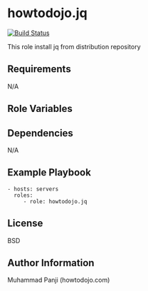 howtodojo.jq
=========

[![Build Status](https://travis-ci.org/howtodojo/ansible-jq.svg?branch=master)](https://travis-ci.org/howtodojo/ansible-jq)


This role install jq from distribution repository

Requirements
------------

N/A

Role Variables
--------------


Dependencies
------------

N/A

Example Playbook
----------------

    - hosts: servers
      roles:
         - role: howtodojo.jq

License
-------

BSD

Author Information
------------------

Muhammad Panji (howtodojo.com)
